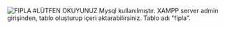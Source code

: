 ![FIPLA](https://user-images.githubusercontent.com/20922493/66070699-81dbe500-e55a-11e9-9feb-731abb973a58.JPG)
#LÜTFEN OKUYUNUZ
  Mysql kullanılmıştır.
  XAMPP server admin girişinden, tablo oluşturup içeri aktarabilirsiniz.
  Tablo adı "fipla".
